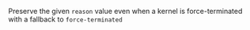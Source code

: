 Preserve the given `reason` value even when a kernel is force-terminated with a fallback to `force-terminated`
